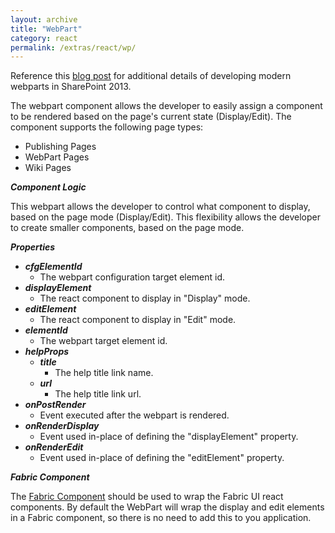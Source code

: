 ```yaml
---
layout: archive
title: "WebPart"
category: react
permalink: /extras/react/wp/
---
```

Reference this [blog post](http://dattabase.com/sharepoint-react-webparts/) for additional details of developing modern webparts in SharePoint 2013.

The webpart component allows the developer to easily assign a component to be rendered based on the page's current state (Display/Edit). The component supports the following page types:
* Publishing Pages
* WebPart Pages
* Wiki Pages

**_Component Logic_**

This webpart allows the developer to control what component to display, based on the page mode (Display/Edit). This flexibility allows the developer to create smaller components, based on the page mode.

**_Properties_**

* _**cfgElementId**_
    * The webpart configuration target element id.
* _**displayElement**_
    * The react component to display in "Display" mode.
* _**editElement**_
    * The react component to display in "Edit" mode.
* _**elementId**_
    * The webpart target element id.
* _**helpProps**_
    * _**title**_
        * The help title link name.
    * _**url**_
        * The help title link url.
* _**onPostRender**_
    * Event executed after the webpart is rendered.
* _**onRenderDisplay**_
    * Event used in-place of defining the "displayElement" property.
* _**onRenderEdit**_
    * Event used in-place of defining the "editElement" property.

**_Fabric Component_**

The [Fabric Component](https://github.com/OfficeDev/office-ui-fabric-react/wiki/The-Fabric-Component) should be used to wrap the Fabric UI react components. By default the WebPart will wrap the display and edit elements in a Fabric component, so there is no need to add this to you application.